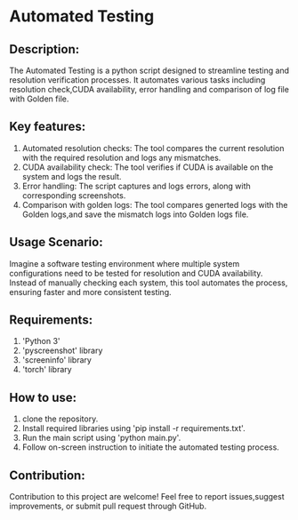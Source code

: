 # Automated Testing

## Description:
The Automated Testing is a python script designed to streamline testing and resolution verification processes. It automates various tasks including resolution check,CUDA availability, error handling and comparison of log file with Golden file.

## Key features:
1. Automated resolution checks: The tool compares the current resolution with the required resolution and logs any mismatches.
2. CUDA availability check: The tool verifies if CUDA is available on the system and logs the result.
3. Error handling: The script captures and logs errors, along with corresponding screenshots.
4. Comparison with golden logs: The tool compares generted logs with the Golden logs,and save the mismatch logs into Golden logs file.

## Usage Scenario:
Imagine a software testing environment where multiple system configurations need to be tested for resolution and CUDA availability. Instead of manually checking each system, this tool automates the process, ensuring faster and more consistent testing.

## Requirements:
1. 'Python 3'
2. 'pyscreenshot' library
3. 'screeninfo' library
4. 'torch' library

## How to use:
1. clone the repository.
2. Install required libraries using 'pip install -r requirements.txt'.
3. Run the main script using 'python main.py'.
4. Follow on-screen instruction to initiate the automated testing process.

## Contribution:
Contribution to this project are welcome! Feel free to report issues,suggest improvements, or submit pull request through GitHub.    

